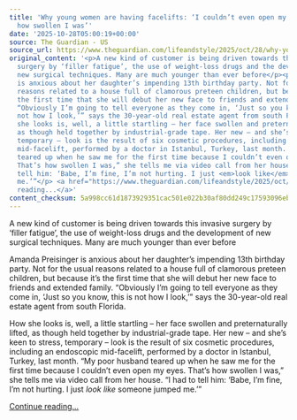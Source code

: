 ```yaml
---
title: 'Why young women are having facelifts: ‘I couldn’t even open my eyes. That’s
  how swollen I was’'
date: '2025-10-28T05:00:19+00:00'
source: The Guardian - US
source_url: https://www.theguardian.com/lifeandstyle/2025/oct/28/why-young-women-are-having-facelifts-couldnt-open-eyes-swollen
original_content: '<p>A new kind of customer is being driven towards this invasive
  surgery by ‘filler fatigue’, the use of weight-loss drugs and the development of
  new surgical techniques. Many are much younger than ever before</p><p>Amanda Preisinger
  is anxious about her daughter’s impending 13th birthday party. Not for the usual
  reasons related to a house full of clamorous preteen children, but because it’s
  the first time that she will debut her new face to friends and extended family.
  “Obviously I’m going to tell everyone as they come in, ‘Just so you know, this is
  not how I look,’” says the 30-year-old real estate agent from south Florida.</p><p>How
  she looks is, well, a little startling – her face swollen and preternaturally lifted,
  as though held together by industrial-grade tape. Her new – and she’s keen to stress,
  temporary – look is the result of six cosmetic procedures, including an endoscopic
  mid-facelift, performed by a doctor in Istanbul, Turkey, last month. “My poor husband
  teared up when he saw me for the first time because I couldn’t even open my eyes.
  That’s how swollen I was,” she tells me via video call from her house. “I had to
  tell him: ‘Babe, I’m fine, I’m not hurting. I just <em>look like</em> someone jumped
  me.’”</p> <a href="https://www.theguardian.com/lifeandstyle/2025/oct/28/why-young-women-are-having-facelifts-couldnt-open-eyes-swollen">Continue
  reading...</a>'
content_checksum: 5a998cc61d1873929351cac501e022b30af80dd249c17593096eb9d2122872fd
---
```


A new kind of customer is being driven towards this invasive surgery by ‘filler fatigue’, the use of weight-loss drugs and the development of new surgical techniques. Many are much younger than ever before

Amanda Preisinger is anxious about her daughter’s impending 13th birthday party. Not for the usual reasons related to a house full of clamorous preteen children, but because it’s the first time that she will debut her new face to friends and extended family. “Obviously I’m going to tell everyone as they come in, ‘Just so you know, this is not how I look,’” says the 30-year-old real estate agent from south Florida.

How she looks is, well, a little startling – her face swollen and preternaturally lifted, as though held together by industrial-grade tape. Her new – and she’s keen to stress, temporary – look is the result of six cosmetic procedures, including an endoscopic mid-facelift, performed by a doctor in Istanbul, Turkey, last month. “My poor husband teared up when he saw me for the first time because I couldn’t even open my eyes. That’s how swollen I was,” she tells me via video call from her house. “I had to tell him: ‘Babe, I’m fine, I’m not hurting. I just _look like_ someone jumped me.’”

 [Continue reading...](https://www.theguardian.com/lifeandstyle/2025/oct/28/why-young-women-are-having-facelifts-couldnt-open-eyes-swollen)